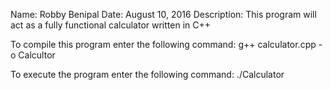 Name:           Robby Benipal
Date:           August 10, 2016
Description:    This program will act as a fully functional 
                calculator written in C++

To compile this program enter the following command:
	g++ calculator.cpp -o Calcultor

To execute the program enter the following command:
  ./Calculator
